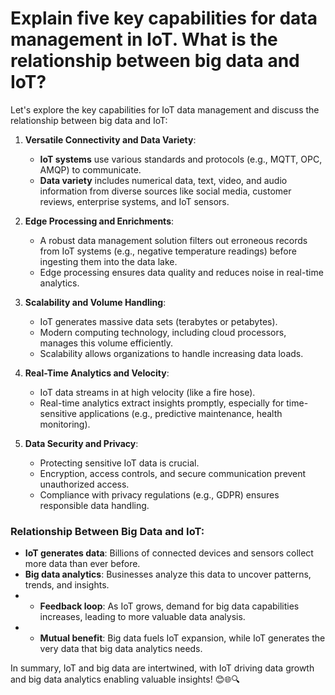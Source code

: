 # Explain five key capabilities for data management in IoT. What is the relationship between big data and IoT?
Let's explore the key capabilities for IoT data management and discuss the relationship between big data and IoT:

1. **Versatile Connectivity and Data Variety**:
   - **IoT systems** use various standards and protocols (e.g., MQTT, OPC, AMQP) to communicate.
   - **Data variety** includes numerical data, text, video, and audio information from diverse sources like social media, customer reviews, enterprise systems, and IoT sensors.

2. **Edge Processing and Enrichments**:
   - A robust data management solution filters out erroneous records from IoT systems (e.g., negative temperature readings) before ingesting them into the data lake.
   - Edge processing ensures data quality and reduces noise in real-time analytics.

3. **Scalability and Volume Handling**:
   - IoT generates massive data sets (terabytes or petabytes).
   - Modern computing technology, including cloud processors, manages this volume efficiently.
   - Scalability allows organizations to handle increasing data loads.

4. **Real-Time Analytics and Velocity**:
   - IoT data streams in at high velocity (like a fire hose).
   - Real-time analytics extract insights promptly, especially for time-sensitive applications (e.g., predictive maintenance, health monitoring).

5. **Data Security and Privacy**:
   - Protecting sensitive IoT data is crucial.
   - Encryption, access controls, and secure communication prevent unauthorized access.
   - Compliance with privacy regulations (e.g., GDPR) ensures responsible data handling.

### Relationship Between Big Data and IoT:
- **IoT generates data**: Billions of connected devices and sensors collect more data than ever before.
- **Big data analytics**: Businesses analyze this data to uncover patterns, trends, and insights.
- - **Feedback loop**: As IoT grows, demand for big data capabilities increases, leading to more valuable data analysis.
- - **Mutual benefit**: Big data fuels IoT expansion, while IoT generates the very data that big data analytics needs.

In summary, IoT and big data are intertwined, with IoT driving data growth and big data analytics enabling valuable insights! 😊🌐🔍

